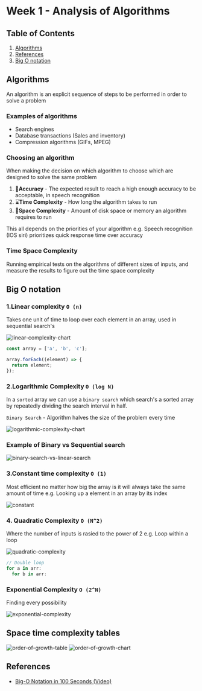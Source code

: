 # Week 1 - Analysis of Algorithms

## Table of Contents

1. [Algorithms](#Algorithms)
2. [References](#References)
3. [Big O notation](#Big%20O%20notation)

## Algorithms

An algorithm is an explicit sequence of steps to be
performed in order to solve a problem

### Examples of algorithms

- Search engines
- Database transactions (Sales and inventory)
- Compression algorithms (GIFs, MPEG)

### Choosing an algorithm

When making the decision on which algorithm to choose which are designed to solve the same problem

1. 🎯**Accuracy** - The expected result to reach a high enough accuracy to be acceptable, in speech recognition
2. ⌛**Time Complexity** - How long the algorithm takes to run
3. 💾**Space Complexity** - Amount of disk space or memory an algorithm requires to run

This all depends on the priorities of your algorithm e.g. Speech recognition (IOS siri) prioritizes quick response time over accuracy

### Time Space Complexity

Running empirical tests on the algorithms of different sizes of inputs, and measure the results to figure out the time space complexity

## Big O notation

### 1.Linear complexity `O (n)`

Takes one unit of time to loop over each element in an array, used in sequential search's

![linear-complexity-chart](images/linear-complexity.png)

```javascript
const array = ['a', 'b', 'c'];

array.forEach((element) => {
  return element;
});
```

### 2.Logarithmic Complexity `O (log N)`

In a `sorted` array we can use a `binary search` which search's a sorted array by repeatedly dividing the search interval in half.

`Binary Search` - Algorithm halves the size of the problem every time

![logarithmic-complexity-chart](images/logarithmic-complexity.png)

### Example of Binary vs Sequential search

![binary-search-vs-linear-search](images/binary-search-vs-linear-search.gif)

### 3.Constant time complexity `O (1)`

Most efficient no matter how big the array is it will always take the same amount of time
e.g. Looking up a element in an array by its index

![constant](images/constant.png)

### 4. Quadratic Complexity `O (N^2)`

Where the number of inputs is rasied to the power of 2 e.g. Loop within a loop

![quadratic-complexity](images/quadratic-complexity.png)

```javascript
// Double loop
for a in arr:
  for b in arr:
```

### Exponential Complexity `O (2^N)`

Finding every possibility

![exponential-complexity](images/exponential-complexity.png)

## Space time complexity tables

![order-of-growth-table](images/order-of-growth.png)
![order-of-growth-chart](images/order-of-growth-chart.png)

## References

- [Big-O Notation in 100 Seconds (Video)](https://www.youtube.com/watch?v=g2o22C3CRfU)

